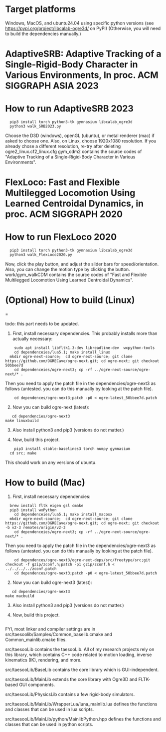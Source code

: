 # Target platforms
Windows, MacOS, and ubuntu24.04 using specific python versions (see https://pypi.org/project/libcalab-ogre3d/ on PyPI)
(Otherwise, you will need to build the dependencies manually.)


# AdaptiveSRB: Adaptive Tracking of a Single-Rigid-Body Character in Various Environments, In proc. ACM SIGGRAPH ASIA 2023 
How to run AdaptiveSRB 2023
=
```
  pip3 install torch python3-tk gymnasium libcalab_ogre3d
  python3 walk_SRB2023.py
```
Choose the D3D (windows), openGL (ubuntu), or metal renderer (mac) if asked to choose one.
Also, on Linux, choose 1920x1080 resolution. 
If you already chose a different resolution, re-try after deleting ogre2_linux.cf2_linux.cfg
gym_cdm2 contains the source codes of "Adaptive Tracking of a Single-Rigid-Body Character in Various Environments".


# FlexLoco: Fast and Flexible Multilegged Locomotion Using Learned Centroidal Dynamics, in proc. ACM SIGGRAPH 2020
How to run FlexLoco 2020
= 
```
  pip3 install torch python3-tk gymnasium libcalab_ogre3d
  python3 walk_FlexLoco2020.py 
```
Now, click the play button, and adjust the slider bars for speed/orientation. Also, you can change the motion type by clicking the button.
work/gym_walkCDM contains the source codes of "Fast and Flexible Multilegged Locomotion Using Learned Centroidal Dynamics".

# (Optional) How to build (Linux)
=

todo: this part needs to be updated.
  1. First, install necessary dependencies. This probably installs more than actually necessary:
```
	sudo apt install libfltk1.3-dev libreadline-dev  wxpython-tools
	cd dependenceies/lua5.1; make install_linux 
  mkdir ogre-next-source;  cd ogre-next-source; git clone https://github.com/OGRECave/ogre-next.git; cd ogre-next; git checkout 50bbee7d
	cd dependenceies/ogre-next3; cp -rf ../ogre-next-source/ogre-next/* . 
```
  Then you need to apply the patch file in the dependencies/ogre-next3 as follows (untested. you can do this manually by looking at the patch file). 
```
    cd dependences/ogre-next3;patch -p0 < ogre-latest_50bbee7d.patch
```
   2. Now you can build ogre-next (latest):
```
   cd dependencies/ogre-next3
make linuxbuild
```
  3.  Also install python3 and pip3 (versions do not matter.)

  4. Now, build this project.
```
	pip3 install stable-baselines3 torch numpy gymnasium
  cd src; make
```
  This should work on any versions of ubuntu.

How to build (Mac)
=
  1. First, install necessary dependencies:
```
  brew install fltk eigen gsl cmake 
  pip3 install wxPython
	cd dependenceies/lua5.1; make install_macosx 
  mkdir ogre-next-source;  cd ogre-next-source; git clone https://github.com/OGRECave/ogre-next.git; cd ogre-next; git checkout -b v2-3 remotes/origin/v2-3
	cd dependenceies/ogre-next3; cp -rf ../ogre-next-source/ogre-next/* . 
```

  Then you need to apply the patch file in the dependencies/ogre-next3 as follows (untested. you can do this manually by looking at the patch file). 
```
	cd dependences/ogre-next3/ogre-next-deps/src/freetype/src;git checkout -f gzip/zconf.h;patch -p1 gzip/zconf.h < ../../../../zconf.patch
    cd dependences/ogre-next3;patch -p0 < ogre-latest_50bbee7d.patch
```
   2. Now you can build ogre-next3 (latest):
```
   cd dependencies/ogre-next3
make macbuild
```
3.   Also install python3 and pip3 (versions do not matter.)

  4. Now, build this project.
``` cd src; make 
```
  FYI, most linker and compiler settings are in src/taesoolib/Samples/Common_baselib.cmake and Common_mainlib.cmake files.


src/taesooLib contains the taesooLib. All of my research projects rely on this library, which contains C++ code related to motion loading, inverse kinematics (IK), rendering, and more.

src/taesooLib/BaseLib contains the core library which is GUI-independent.

src/taesooLib/MainLib extends the core library with Ogre3D and FLTK-based GUI components.

src/taesooLib/PhysicsLib contains a few rigid-body simulators.

src/taesooLib/MainLib/WrapperLua/luna_mainlib.lua defines the functions and classes that can be used in lua scripts.

src/taesooLib/MainLib/python/MainlibPython.hpp defines the functions and classes that can be used in python scripts.


